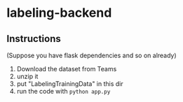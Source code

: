 # labeling-backend

## Instructions
(Suppose you have flask dependencies and so on already)
1. Download the dataset from Teams
2. unzip it
3. put "LabelingTrainingData" in this dir
4. run the code with `python app.py`